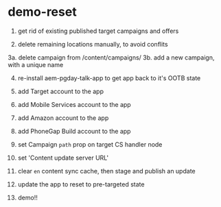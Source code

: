 demo-reset
=============

1. get rid of existing published target campaigns and offers

2. delete remaining locations manually, to avoid conflits

3a. delete campaign from /content/campaigns/<campaign name>
3b. add a new campaign, with a unique name

4. re-install aem-pgday-talk-app to get app back to it's OOTB state

5. add Target account to the app

6. add Mobile Services account to the app

7. add Amazon account to the app

8. add PhoneGap Build account to the app

9. set Campaign `path` prop on target CS handler node

10. set 'Content update server URL'

11. clear `en` content sync cache, then stage and publish an update

12. update the app to reset to pre-targeted state

13. demo!!